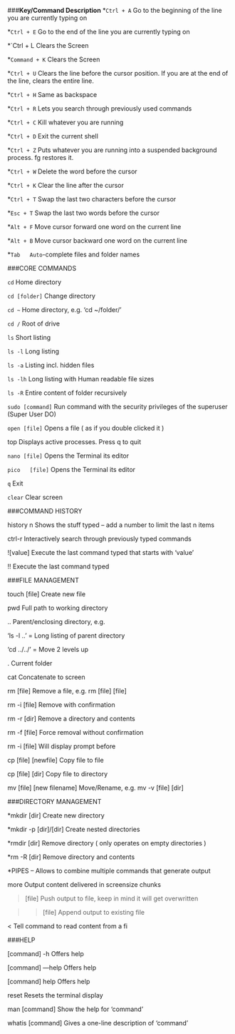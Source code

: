 ###**Key/Command	Description**
*`Ctrl + A`	Go to the beginning of the line you are currently typing on

*`Ctrl + E`	Go to the end of the line you are currently typing on

*`Ctrl + L	Clears the Screen

*`Command + K`	Clears the Screen

*`Ctrl + U`	Clears the line before the cursor position. If you are at the end of the line, clears the entire line.

*`Ctrl + H`	Same as backspace

*`Ctrl + R`	Lets you search through previously used commands

*`Ctrl + C`	Kill whatever you are running

*`Ctrl + D`	Exit the current shell

*`Ctrl + Z`	Puts whatever you are running into a suspended background process. fg restores it.

*`Ctrl + W`	Delete the word before the cursor

*`Ctrl + K`	Clear the line after the cursor

*`Ctrl + T`	Swap the last two characters before the cursor

*`Esc + T`	Swap the last two words before the cursor

*`Alt + F`	Move cursor forward one word on the current line

*`Alt + B`	Move cursor backward one word on the current line

*`Tab	Auto`-complete files and folder names


###CORE COMMANDS

`cd`	Home directory

`cd [folder]`	Change directory

`cd ~`	Home directory, e.g. ‘cd ~/folder/’

`cd /`	Root of drive

`ls`	Short listing

`ls -l`	Long listing

`ls -a`	Listing incl. hidden files

`ls -lh`	Long listing with Human readable file sizes

`ls -R`	Entire content of folder recursively

`sudo [command]`	Run command with the security privileges of the superuser (Super User DO)

`open [file]`	Opens a file ( as if you double clicked it )

top	Displays active processes. Press q to quit

`nano [file]`	Opens the Terminal its editor

`pico	[file]`	Opens the Terminal its editor

`q`	Exit

`clear`	Clear screen


###COMMAND HISTORY

history n	Shows the stuff typed – add a number to limit the last n items

ctrl-r	Interactively search through previously typed commands

![value]	Execute the last command typed that starts with ‘value’

!!	Execute the last command typed

###FILE MANAGEMENT

touch [file]	Create new file

pwd	Full path to working directory

..	Parent/enclosing directory, e.g.

‘ls -l ..’ = Long listing of parent directory

‘cd ../../’ = Move 2 levels up

.	Current folder

cat	Concatenate to screen

rm [file]	Remove a file, e.g. rm [file] [file]

rm -i [file]	Remove with confirmation

rm -r [dir]	Remove a directory and contents

rm -f [file]	Force removal without confirmation

rm -i [file]	Will display prompt before

cp [file] [newfile]	Copy file to file

cp [file] [dir]	Copy file to directory

mv [file] [new filename]	Move/Rename, e.g. mv -v [file] [dir]


###DIRECTORY MANAGEMENT

*mkdir [dir]	Create new directory

*mkdir -p [dir]/[dir]	Create nested directories

*rmdir [dir]	Remove directory ( only operates on empty directories )

*rm -R [dir]	Remove directory and contents

*PIPES – Allows to combine multiple commands that generate output

more	Output content delivered in screensize chunks

> [file]	Push output to file, keep in mind it will get overwritten

>> [file]	Append output to existing file

<	Tell command to read content from a fi


###HELP

[command] -h	Offers help

[command] —help	Offers help

[command] help	Offers help

reset	Resets the terminal display

man [command]	Show the help for ‘command’

whatis [command]	Gives a one-line description of ‘command’
